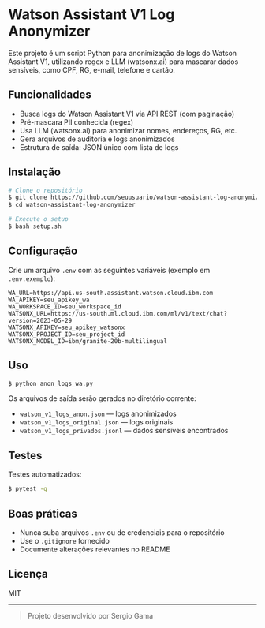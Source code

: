 # Watson Assistant V1 Log Anonymizer

Este projeto é um script Python para anonimização de logs do Watson Assistant V1, utilizando regex e LLM (watsonx.ai) para mascarar dados sensíveis, como CPF, RG, e-mail, telefone e cartão.

## Funcionalidades
- Busca logs do Watson Assistant V1 via API REST (com paginação)
- Pré-mascara PII conhecida (regex)
- Usa LLM (watsonx.ai) para anonimizar nomes, endereços, RG, etc.
- Gera arquivos de auditoria e logs anonimizados
- Estrutura de saída: JSON único com lista de logs

## Instalação

```sh
# Clone o repositório
$ git clone https://github.com/seuusuario/watson-assistant-log-anonymizer.git
$ cd watson-assistant-log-anonymizer

# Execute o setup
$ bash setup.sh
```

## Configuração
Crie um arquivo `.env` com as seguintes variáveis (exemplo em `.env.exemplo`):

```
WA_URL=https://api.us-south.assistant.watson.cloud.ibm.com
WA_APIKEY=seu_apikey_wa
WA_WORKSPACE_ID=seu_workspace_id
WATSONX_URL=https://us-south.ml.cloud.ibm.com/ml/v1/text/chat?version=2023-05-29
WATSONX_APIKEY=seu_apikey_watsonx
WATSONX_PROJECT_ID=seu_project_id
WATSONX_MODEL_ID=ibm/granite-20b-multilingual
```

## Uso

```sh
$ python anon_logs_wa.py
```

Os arquivos de saída serão gerados no diretório corrente:
- `watson_v1_logs_anon.json` — logs anonimizados
- `watson_v1_logs_original.json` — logs originais
- `watson_v1_logs_privados.jsonl` — dados sensíveis encontrados

## Testes

Testes automatizados:
```sh
$ pytest -q
```

## Boas práticas
- Nunca suba arquivos `.env` ou de credenciais para o repositório
- Use o `.gitignore` fornecido
- Documente alterações relevantes no README

## Licença
MIT

---

> Projeto desenvolvido por Sergio Gama
